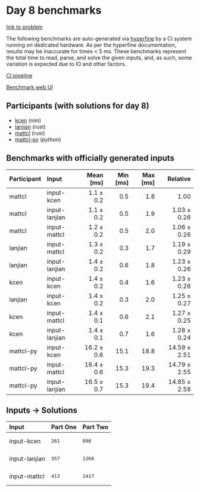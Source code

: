 # Day 8 benchmarks

[link to problem](https://adventofcode.com/2024/day/8)

The following benchmarks are auto-generated via
[hyperfine](https://github.com/sharkdp/hyperfine) by a CI system running on
dedicated hardware. As per the hyperfine documentation, results may be
inaccurate for times < 5 ms. These benchmarks represent the total time to read,
parse, and solve the given inputs, and, as such, some variation is expected due
to IO and other factors.

[CI pipeline](http://ci.papercode.net:8080/teams/main/pipelines/aoc2024)

[Benchmark web UI](https://aoc.ancalagon.black)


## Participants (with solutions for day 8)

- [kcen](https://github.com/kcen/aoc2024) (nim)
- [lanjian](https://github.com/lanjian/aoc-2024) (rust)
- [mattcl](https://github.com/mattcl/aoc2024) (rust)
- [mattcl-py](https://github.com/mattcl/aoc2024-py) (python)


## Benchmarks with officially generated inputs

| Participant | Input | Mean [ms] | Min [ms] | Max [ms] | Relative |
|:---|:---|---:|---:|---:|---:|
| mattcl | input-kcen | 1.1 ± 0.2 | 0.5 | 1.8 | 1.00 |
| mattcl | input-lanjian | 1.1 ± 0.2 | 0.5 | 1.9 | 1.03 ± 0.26 |
| mattcl | input-mattcl | 1.2 ± 0.2 | 0.5 | 2.0 | 1.06 ± 0.26 |
| lanjian | input-mattcl | 1.3 ± 0.2 | 0.3 | 1.7 | 1.19 ± 0.29 |
| lanjian | input-lanjian | 1.4 ± 0.2 | 0.6 | 1.8 | 1.23 ± 0.26 |
| kcen | input-kcen | 1.4 ± 0.2 | 0.4 | 1.6 | 1.23 ± 0.26 |
| lanjian | input-kcen | 1.4 ± 0.2 | 0.3 | 2.0 | 1.25 ± 0.27 |
| kcen | input-mattcl | 1.4 ± 0.1 | 0.6 | 2.1 | 1.27 ± 0.25 |
| kcen | input-lanjian | 1.4 ± 0.1 | 0.7 | 1.6 | 1.28 ± 0.24 |
| mattcl-py | input-kcen | 16.2 ± 0.6 | 15.1 | 18.8 | 14.59 ± 2.51 |
| mattcl-py | input-mattcl | 16.4 ± 0.6 | 15.3 | 19.3 | 14.79 ± 2.55 |
| mattcl-py | input-lanjian | 16.5 ± 0.7 | 15.3 | 19.4 | 14.85 ± 2.58 |


## Inputs -> Solutions

| Input | Part One | Part Two |
|:---|:---|:---|
|input-kcen|<pre>261</pre>|<pre>898</pre>|
|input-lanjian|<pre>357</pre>|<pre>1266</pre>|
|input-mattcl|<pre>413</pre>|<pre>1417</pre>|